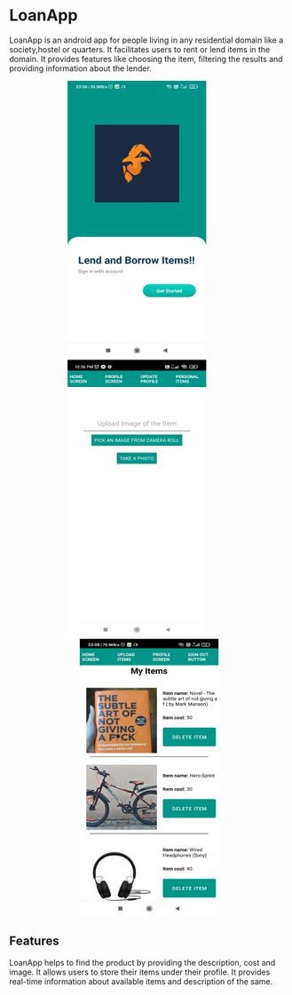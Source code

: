 # LoanApp

LoanApp is an android app for people living in any residential domain like a society,hostel or quarters. It facilitates users to rent or lend items in the domain. It provides features like choosing the item, filtering the results and providing information about the lender.

<p align="center">
	<img src="https://github.com/ShubhDoshi/LoanApp/blob/67c53204d70138df066815b5c1b6e86a68e6e0fb/Sample%20Screens/SplashScreen.jpeg" alt="drawing" width="250" height="500"/> &nbsp;&nbsp;&nbsp;&nbsp;&nbsp;&nbsp;&nbsp;&nbsp;&nbsp;&nbsp;
	<img src="https://github.com/ShubhDoshi/LoanApp/blob/67c53204d70138df066815b5c1b6e86a68e6e0fb/Sample%20Screens/UploadScreen.jpeg" alt="drawing" width="250" height="500"/>
	&nbsp;&nbsp;&nbsp;&nbsp;&nbsp;&nbsp;&nbsp;&nbsp;&nbsp;&nbsp;
	<img src="https://github.com/ShubhDoshi/LoanApp/blob/67c53204d70138df066815b5c1b6e86a68e6e0fb/Sample%20Screens/MyItems.jpeg" alt="drawing" width="250" height="500"/>
</p>

## Features

LoanApp helps to find the product by providing the description, cost and image. 
It allows users to store their items under their profile.
It provides real-time information about available items and description of the same.

